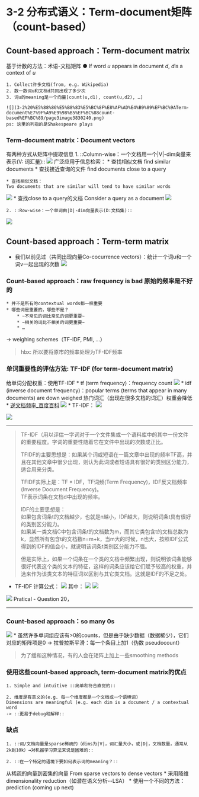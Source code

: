 # 3-2 分布式语义：Term-document矩阵（count-based）

## Count-based approach：Term-document matrix
 基于计数的方法：术语-文档矩阵
● If word *u* appears in document *d*, *d*is a context of *u*

	1. Collect许多文档(from, e.g. Wikipedia)
	2. 数一数词u和文档d共同出现了多少次
	3. 词u的meaning是一个向量[count(u,d1), count(u,d2), …]
	
	![](3-2%20%E5%88%86%E5%B8%83%E5%BC%8F%E8%AF%AD%E4%B9%89%EF%BC%9ATerm-document%E7%9F%A9%E9%98%B5%EF%BC%88count-based%EF%BC%89/page3image3830240.png)
	ps: 这里的列指的是Shakespeare plays
 
### Term-document matrix：Document vectors
有两种方式从矩阵中提取信息
	1. ::Column-wise：一个文档用一个|V|-dim向量来表示(V: 词汇量)::
![](3-2%20%E5%88%86%E5%B8%83%E5%BC%8F%E8%AF%AD%E4%B9%89%EF%BC%9ATerm-document%E7%9F%A9%E9%98%B5%EF%BC%88count-based%EF%BC%89/%E6%88%AA%E5%B1%8F2021-02-22%2010.33.00.png)
	广泛应用于信息检索：
		* 查找相似文档 find similar documents 
		* 查找接近查询的文件 find documents close to a query 

	* 查找相似文档：
	Two documents that are similar will tend to have similar words
![](3-2%20%E5%88%86%E5%B8%83%E5%BC%8F%E8%AF%AD%E4%B9%89%EF%BC%9ATerm-document%E7%9F%A9%E9%98%B5%EF%BC%88count-based%EF%BC%89/%E6%88%AA%E5%B1%8F2021-02-22%2010.34.08.png)
	* 查找close to a query的文档
	Consider a query as a document
![](3-2%20%E5%88%86%E5%B8%83%E5%BC%8F%E8%AF%AD%E4%B9%89%EF%BC%9ATerm-document%E7%9F%A9%E9%98%B5%EF%BC%88count-based%EF%BC%89/%E6%88%AA%E5%B1%8F2021-02-22%2010.34.54.png)

	2. ::Row-wise：一个单词由|D|-dim向量表示(D:文档集)::
![](3-2%20%E5%88%86%E5%B8%83%E5%BC%8F%E8%AF%AD%E4%B9%89%EF%BC%9ATerm-document%E7%9F%A9%E9%98%B5%EF%BC%88count-based%EF%BC%89/%E6%88%AA%E5%B1%8F2021-02-22%2010.36.37.png)

## Count-based approach：Term-term matrix
* 我们以前见过（共同出现向量Co-cocurrence vectors）：统计一个词u和一个词v一起出现的次数
![](3-2%20%E5%88%86%E5%B8%83%E5%BC%8F%E8%AF%AD%E4%B9%89%EF%BC%9ATerm-document%E7%9F%A9%E9%98%B5%EF%BC%88count-based%EF%BC%89/%E6%88%AA%E5%B1%8F2021-02-22%2010.39.20.png)

### Count-based approach：raw frequency is bad 原始的频率是不好的
	* 并不是所有的contextual words都一样重要
	* 哪些词是重要的，哪些不是？
		* ~不常见的词比常见的词更重要~
		* ~相关的词比不相关的词更重要~
		* …
-> weighing schemes（TF-IDF, PMI, …）
>   
> hbx: 所以要将原市的频率处理为TF-IDF频率  
>   
### 单词重要性的评估方法: TF-IDF (for term-document matrix)
给单词分配权重：使用TF-IDF
	* tf (term frequency)：frequency count
![](3-2%20%E5%88%86%E5%B8%83%E5%BC%8F%E8%AF%AD%E4%B9%89%EF%BC%9ATerm-document%E7%9F%A9%E9%98%B5%EF%BC%88count-based%EF%BC%89/%E6%88%AA%E5%B1%8F2021-02-22%2010.53.24.png)
	* idf (inverse document frequency)：popular terms (terms that appear in many documents) are down weighed 热门词汇（出现在很多文档的词汇）权重会降低
		* [逆文档频率_百度百科](https://baike.baidu.com/item/%E9%80%86%E6%96%87%E6%A1%A3%E9%A2%91%E7%8E%87/11018305)
![](3-2%20%E5%88%86%E5%B8%83%E5%BC%8F%E8%AF%AD%E4%B9%89%EF%BC%9ATerm-document%E7%9F%A9%E9%98%B5%EF%BC%88count-based%EF%BC%89/%E6%88%AA%E5%B1%8F2021-02-22%2010.56.24.png)
	* TF-IDF：
![](3-2%20%E5%88%86%E5%B8%83%E5%BC%8F%E8%AF%AD%E4%B9%89%EF%BC%9ATerm-document%E7%9F%A9%E9%98%B5%EF%BC%88count-based%EF%BC%89/%E6%88%AA%E5%B1%8F2021-02-22%2010.57.17.png)

![](3-2%20%E5%88%86%E5%B8%83%E5%BC%8F%E8%AF%AD%E4%B9%89%EF%BC%9ATerm-document%E7%9F%A9%E9%98%B5%EF%BC%88count-based%EF%BC%89/%E6%88%AA%E5%B1%8F2021-02-22%2010.59.15.png)
- - - -
> TF-IDF（用以评估一字词对于一个文件集或一个语料库中的其中一份文件的重要程度。字词的重要性随着它在文件中出现的次数成正比。  
>   
> TFIDF的主要思想是：如果某个词或短语在一篇文章中出现的频率TF高，并且在其他文章中很少出现，则认为此词或者短语具有很好的类别区分能力，适合用来分类。  
>   
> TFIDF实际上是：TF * IDF，TF词频(Term Frequency)，IDF反文档频率(Inverse Document Frequency)。  
> TF表示词条在文档d中出现的频率。  
>   
> IDF的主要思想是：  
> 		如果包含词条t的文档越少，也就是n越小，IDF越大，则说明词条t具有很好的类别区分能力。  
> 		如果某一类文档C中包含词条t的文档数为m，而其它类包含t的文档总数为k，显然所有包含t的文档数n=m+k，当m大的时候，n也大，按照IDF公式得到的IDF的值会小，就说明该词条t类别区分能力不强。  
>   
> 但是实际上，如果一个词条在一个类的文档中频繁出现，则说明该词条能够很好代表这个类的文本的特征，这样的词条应该给它们赋予较高的权重，并选来作为该类文本的特征词以区别与其它类文档。这就是IDF的不足之处。  

* TF-IDF 计算公式：
![](3-2%20%E5%88%86%E5%B8%83%E5%BC%8F%E8%AF%AD%E4%B9%89%EF%BC%9ATerm-document%E7%9F%A9%E9%98%B5%EF%BC%88count-based%EF%BC%89/%E6%88%AA%E5%B1%8F2021-02-22%2010.57.17%202.png)
其中：
![](3-2%20%E5%88%86%E5%B8%83%E5%BC%8F%E8%AF%AD%E4%B9%89%EF%BC%9ATerm-document%E7%9F%A9%E9%98%B5%EF%BC%88count-based%EF%BC%89/%E6%88%AA%E5%B1%8F2021-02-22%2010.53.24%202.png)
![](3-2%20%E5%88%86%E5%B8%83%E5%BC%8F%E8%AF%AD%E4%B9%89%EF%BC%9ATerm-document%E7%9F%A9%E9%98%B5%EF%BC%88count-based%EF%BC%89/%E6%88%AA%E5%B1%8F2021-02-22%2010.56.24%202.png)

![](3-2%20%E5%88%86%E5%B8%83%E5%BC%8F%E8%AF%AD%E4%B9%89%EF%BC%9ATerm-document%E7%9F%A9%E9%98%B5%EF%BC%88count-based%EF%BC%89/%E6%88%AA%E5%B1%8F2021-05-25%2013.05.07.png)
Pratical - Question 20，



- - - -

### Count-based approach：so many 0s
![](3-2%20%E5%88%86%E5%B8%83%E5%BC%8F%E8%AF%AD%E4%B9%89%EF%BC%9ATerm-document%E7%9F%A9%E9%98%B5%EF%BC%88count-based%EF%BC%89/%E6%88%AA%E5%B1%8F2021-02-22%2011.04.12.png)
	* 虽然许多单词组应该有>0的counts，但是由于缺少数据（数据稀少），它们对应的矩阵项是0
	-> 拉普拉斯平滑：每一个条目上加1（伪数 pseudocount）
> 为了缓和这种情况，有的人会在矩阵上加上一些smoothing methods   

### 使用这些count-based approach, term-document matrix的优点
	1. Simple and intuitive ::简单和符合直觉的::
	
	2. 维度是有意义的(e.g. 每一个维度都是一个文档或一个语境词)
	Dimensions are meaningful (e.g. each dim is a document / a contextual word 
	-> ::更易于debug和解释::

### 缺点
	1. ::词/文档向量是sparse稀疏的（dims为|V|，词汇量大小，或|D|，文档数量，通常从2k到10k）→对机器学习算法来说是困难的::
	
	2. ::在一个特定的语境下要如何表示词的meaning？::

从稀疏的向量到密集的向量 From sparse vectors to dense vectors 
	* 采用降维 dimensionality reduction（如潜在语义分析--LSA）
	* 使用一个不同的方法：prediction (coming up next)
